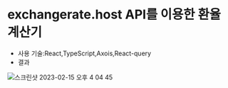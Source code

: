 # exchangerate.host API를 이용한 환율 계산기
- 사용 기술:React,TypeScript,Axois,React-query
- 결과

![스크린샷 2023-02-15 오후 4 04 45](https://user-images.githubusercontent.com/102665966/218954925-db2e3826-ac8e-401a-9c58-ca5d90d8c00c.png)
